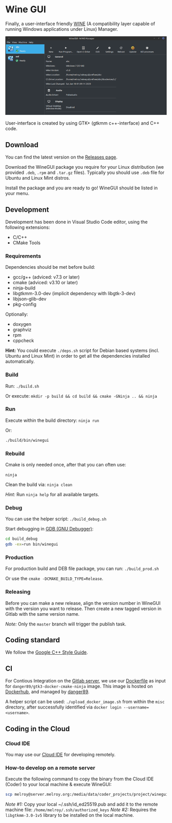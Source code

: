 # Wine GUI

Finally, a user-interface friendly [WINE](https://www.winehq.org/) (A compatibility layer capable of running Windows applications under Linux) Manager.

![WineGUI](misc/winegui_screenshot.png)

User-interface is created by using GTK+ (gtkmm c++-interface) and C++ code.

## Download

You can find the latest version on the [Releases page](https://gitlab.melroy.org/melroy/winegui/-/releases).

Download the WineGUI package you require for your Linux distribution (we provided `.deb`, `.rpm` and `.tar.gz` files). Typically you should use `.deb` file for Ubuntu and Linux Mint distros.

Install the package and you are ready to go! WineGUI should be listed in your menu.

## Development

Development has been done in Visual Studio Code editor, using the following extensions:

* C/C++
* CMake Tools

### Requirements

Dependencies should be met before build:

* gcc/g++ (adviced: v7.3 or later)
* cmake (adviced: v3.10 or later)
* ninja-build
* libgtkmm-3.0-dev (implicit dependency with libgtk-3-dev)
* libjson-glib-dev
* pkg-config

Optionally:

* doxygen
* graphviz
* rpm
* cppcheck

**Hint:** You could execute `./deps.sh` script for Debian based systems (incl. Ubuntu and Linux Mint) in order to get all the dependencies installed automatically.

### Build

Run: `./build.sh`

Or execute: `mkdir -p build && cd build && cmake -GNinja .. && ninja`

### Run

Execute within the build directory: `ninja run`

Or:

```sh
./build/bin/winegui
```

### Rebuild

Cmake is only needed once, after that you can often use:

`ninja`

Clean the build via: `ninja clean`

*Hint:* Run `ninja help` for all available targets.

### Debug

You can use the helper script: `./build_debug.sh`

Start debugging in [GDB (GNU Debugger)](https://cs.brown.edu/courses/cs033/docs/guides/gdb.pdf):

```sh
cd build_debug
gdb -ex=run bin/winegui
```

### Production

For production build and DEB file package, you can run: `./build_prod.sh`

Or use the `cmake -DCMAKE_BUILD_TYPE=Release`.

### Releasing

Before you can make a new release, align the version number in WineGUI with the version you want to release.
Then create a new tagged version in Gitlab with the same version name.

*Note:* Only the `master` branch will trigger the publish task.


## Coding standard

We follow the [Google C++ Style Guide](https://google.github.io/styleguide/cppguide.html).

## CI

For Contious Integration on the [Gitlab server](https://gitlab.melroy.org), we use our [Dockerfile](Dockerfile) as input for `danger89/gtk3-docker-cmake-ninja` image.
This image is hosted on [Dockerhub](https://hub.docker.com/r/danger89/gtk3-docker-cmake-ninja), and managed by [danger89](https://hub.docker.com/u/danger89).

A helper script can be used: `./upload_docker_image.sh` from within the `misc` directory, after successfully identified via `docker login --username=<username>`.

## Coding in the Cloud

### Cloud IDE

You may use our [Cloud IDE](https://ide.melroy.org) for developing remotely.

### How-to develop on a remote server

Execute the following command to copy the binary from the Cloud IDE (Coder) to your local machine & execute WineGUI:

```sh
scp melroy@server.melroy.org:/media/data/coder_projects/project/winegui/build/bin/winegui ~ && ~/winegui
```

*Note #1:* Copy your local ~/.ssh/id_ed25519.pub and add it to the remote machine file: `/home/melroy/.ssh/authorized_keys`
*Note #2:* Requires the `libgtkmm-3.0-1v5` library to be installed on the local machine.
